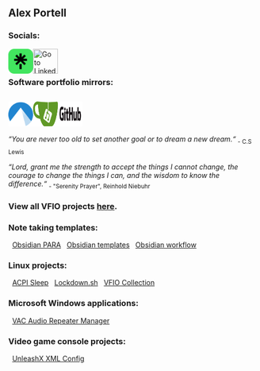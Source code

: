 ## Alex Portell
### Socials:
[<img title="Go to Linktree" align="left" width="50" height="50" src="./linktr.ee.png"/>](https://linktr.ee/alexportell)
[<img title="Go to LinkedIn" align="left" width="50" height="50" src="./linkedin.com.ico"/>](https://linkedin.com/in/portellam)
</br></br>

### Software portfolio mirrors:
[<img title="Go to Codeberg" align="left" width="50" height="50" src="./codeberg.org.png"/>](https://codeberg.org/portellam)
[<img title="Go to Gitea" align="left" width="50" height="50" src="./gitea.com.png"/>](https://gitea.com/portellam)
[<img title="Go to GitHub" align="left" width="50" height="50" src="./github.com.png"/>](https://github.com/portellam)</br></br>
---
*“You are never too old to set another goal or to dream a new dream.“* <sub>- C.S Lewis</sub>

*“Lord, grant me the strength to accept the things I cannot change,
the courage to change the things I can,
and the wisdom to know the difference.“* <sub>- "Serenity Prayer", Reinhold Niebuhr</sub>

### View all VFIO projects [here][github07].

### Note taking templates:

&nbsp;&nbsp;[Obsidian PARA][github03]
&nbsp;&nbsp;[Obsidian templates][github04]
&nbsp;&nbsp;[Obsidian workflow][github05]

### Linux projects:

&nbsp;&nbsp;[ACPI Sleep][github01]
&nbsp;&nbsp;[Lockdown.sh][github02]
&nbsp;&nbsp;[VFIO Collection][github08]

### Microsoft Windows applications:

&nbsp;&nbsp;[VAC Audio Repeater Manager][github07]

### Video game console projects:

&nbsp;&nbsp;[UnleashX XML Config][github06]

[github01]:   https://github.com/portellam/acpi-sleep
[github02]:   https://github.com/portellam/lockdown.sh
[github03]:   https://github.com/portellam/obsidian-para
[github04]:   https://github.com/portellam/obsidian-templates
[github05]:   https://github.com/portellam/obsidian-workflow
[github06]:   https://github.com/portellam/unleashx-xml-config
[github07]:   https://github.com/portellam/vac-audio-repeater-manager
[github08]:   https://github.com/portellam/vfio-collection
